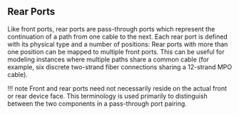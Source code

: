 ## Rear Ports

Like front ports, rear ports are pass-through ports which represent the continuation of a path from one cable to the next. Each rear port is defined with its physical type and a number of positions: Rear ports with more than one position can be mapped to multiple front ports. This can be useful for modeling instances where multiple paths share a common cable (for example, six discrete two-strand fiber connections sharing a 12-strand MPO cable).

!!! note
    Front and rear ports need not necessarily reside on the actual front or rear device face. This terminology is used primarily to distinguish between the two components in a pass-through port pairing.
